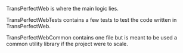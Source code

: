 TransPerfectWeb is where the main logic lies.

TransPerfectWebTests contains a few tests to test the code written in TransPerfectWeb.

TransPerfectWebCommon contains one file but is meant to be used a common utility library if the project were to scale.
